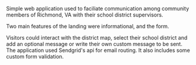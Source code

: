 Simple web application used to faciliate communication among community members of Richmond, VA with their school district supervisors.

Two main features of the landing were informational, and the form. 

Visitors could interact with the district map, select their school district and add an optional message or write their own custom message to be sent. 
The application used Sendgrid's api for email routing. It also includes some custom form validation.

